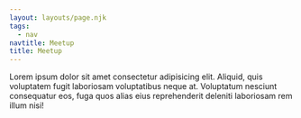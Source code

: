 ```yaml
---
layout: layouts/page.njk
tags:
  - nav
navtitle: Meetup
title: Meetup
---
```


Lorem ipsum dolor sit amet consectetur adipisicing elit. Aliquid, quis voluptatem fugit laboriosam voluptatibus neque at. Voluptatum nesciunt consequatur eos, fuga quos alias eius reprehenderit deleniti laboriosam rem illum nisi!
